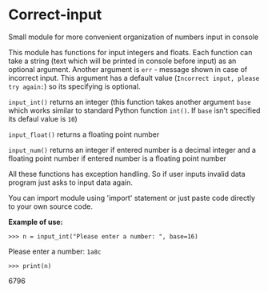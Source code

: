 # Correct-input
Small module for more convenient organization of numbers input in console

This module has functions for input integers and floats. Each function can take a string (text which will be printed in console before input) as an optional argument. Another argument is `err` - message shown in case of incorrect input. This argument has a default value (`Incorrect input, please try again:`) so its specifying is optional.

`input_int()` returns an integer (this function takes another argument `base` which works similar to standard Python function `int()`. If `base` isn't specified its defaul value is `10`)

`input_float()` returns a floating point number

`input_num()` returns an integer if entered number is a decimal integer and a floating point number if entered number is a floating point number

All these functions has exception handling. So if user inputs invalid data program just asks to input data again.

You can import module using 'import' statement or just paste code directly to your own source code.

**Example of use:**

`>>> n = input_int("Please enter a number: ", base=16)`

Please enter a number: `1a8c`

`>>> print(n)`

6796
